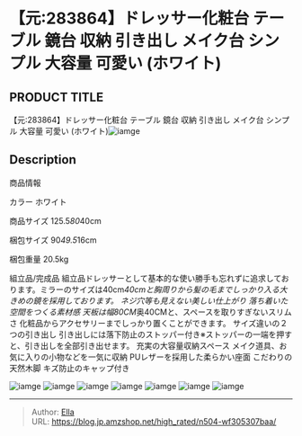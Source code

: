 # 【元:283864】ドレッサー化粧台 テーブル 鏡台 収納 引き出し  メイク台 シンプル 大容量 可愛い (ホワイト)


## PRODUCT TITLE 

【元:283864】ドレッサー化粧台 テーブル 鏡台 収納 引き出し  メイク台 シンプル 大容量 可愛い (ホワイト)![iamge](https://b2bfiles1.gigab2b.cn/image/wkseller/1157/20230525_866aca70f35bf634f138373f22cfc004.jpg)

## Description

商品情報




カラー
ホワイト


商品サイズ
125.5*80*40cm


梱包サイズ
90*49.5*16cm


梱包重量
20.5kg


組立品/完成品
組立品ドレッサーとして基本的な使い勝手も忘れずに追求しております。ミラーのサイズは40cm*40cmと胸周りから髪の毛までしっかり入る大きめの鏡を採用しております。
ネジ穴等も見えない美しい仕上がり 落ち着いた空間をつくる素材感
天板は幅80CM*奥40CMと、スペースを取りすぎないスリムさ 化粧品からアクセサリーまでしっかり置くことができます。
サイズ違いの２つの引き出し 引き出しには落下防止のストッパー付き※ストッパーの一端を押すと、引き出しを全部引き出せます。
充実の大容量収納スペース メイク道具、お気に入りの小物などを一気に収納
PUレザーを採用した柔らかい座面 こだわりの天然木脚 キズ防止のキャップ付き




![iamge](https://b2bfiles1.gigab2b.cn/image/wkseller/1157/20230525_3fa6cf06a24617d229397e8d00955730.jpg)
![iamge](https://b2bfiles1.gigab2b.cn/image/wkseller/1157/20230525_c34913659358ae16d1f72680ee70c748.jpg)
![iamge](https://b2bfiles1.gigab2b.cn/image/wkseller/1157/20230525_ef4590eb5dd2d7b651cbf2e0f11cdc62.jpg)
![iamge](https://b2bfiles1.gigab2b.cn/image/wkseller/1157/20230525_ff42e730635cd1315868f2d3c3476eb7.jpg)
![iamge](https://b2bfiles1.gigab2b.cn/image/wkseller/1157/20230525_43a18bc44e8af70a36adb8f3c377ad14.jpg)
![iamge](https://b2bfiles1.gigab2b.cn/image/wkseller/1157/20230525_8fc8c3a7cd7b4111d2fce6349382596b.jpg)
![iamge](https://b2bfiles1.gigab2b.cn/image/wkseller/1157/20230525_6be5145c51059a221ca6a24ae9ea1ecd.jpg)


---

> Author: [Ella](https://blog.jp.amzshop.net/)  
> URL: https://blog.jp.amzshop.net/high_rated/n504-wf305307baa/  


